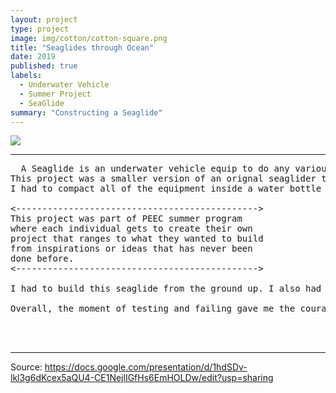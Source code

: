 ```yaml
---
layout: project
type: project
image: img/cotton/cotton-square.png
title: "Seaglides through Ocean"
date: 2019
published: true
labels:
  - Underwater Vehicle
  - Summer Project
  - SeaGlide
summary: "Constructing a Seaglide"
---
```


<img class = "first image" src="..https://images.app.goo.gl/AGgxvd5JGMRsr26f6">



<hr>

<pre>
  A Seaglide is an underwater vehicle equip to do any various mission that could last in the ocean for months at a time.
This project was a smaller version of an orignal seaglider that is collecting data in the ocean as of right now!
I had to compact all of the equipment inside a water bottle which was the neatest thing.
  
<---------------------------------------------->
This project was part of PEEC summer program
where each individual gets to create their own
project that ranges to what they wanted to build 
from inspirations or ideas that has never been 
done before.
<---------------------------------------------->

I had to build this seaglide from the ground up. I also had to follow some tutorials on how use things since this was my very first time handling with heated and toxic materials. Building the seaglider had taken my half of the program since it had consists of dedigning, soldering, wiring, and troubleshooting. With the help of mentors guiding me throught the process, I had a finishing product.

Overall, the moment of testing and failing gave me the courage to not give up because what comes along is the blood, sweat and tears that makes challenges memorable and knowledgeable.



</pre>

<hr>

Source: <https://docs.google.com/presentation/d/1hdSDv-lkl3g6dKcex5aQU4-CE1NejlIGfHs6EmHOLDw/edit?usp=sharing>
